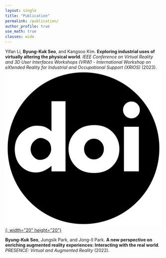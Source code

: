 ```yaml
---
layout: single
title: "Publication"
permalink: /publication/
author_profile: true
use_math: true
classes: wide
---
```


Yifan Li, **Byung-Kuk Seo**, and Kangsoo Kim. **Exploring industrial uses of virtually altering the physical world**. *IEEE Conference on Virtual Reality and 3D User Interfaces Workshops (VRW) - International Workshop on eXtended Reality for Industrial and Occupational Support (XRIOS)* (2023).  
[![DOI!](/assets/icon/doi.svg){: width="20" height="20"}](https://doi.org/10.1109/VRW58643.2023.00094)

**Byung-Kuk Seo**, Jungsik Park, and Jong-Il Park. **A new perspective on enriching augmented reality experiences: Interacting with the real world**. *PRESENCE: Virtual and Augmented Reality* (2022).
